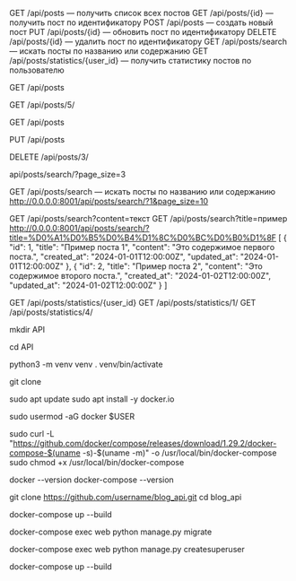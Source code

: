 
GET /api/posts — получить список всех постов
GET /api/posts/{id} — получить пост по идентификатору
POST /api/posts — создать новый пост
PUT /api/posts/{id} — обновить пост по идентификатору
DELETE /api/posts/{id} — удалить пост по идентификатору
GET /api/posts/search — искать посты по названию или содержанию
GET /api/posts/statistics/{user_id} — получить статистику постов по пользователю


GET /api/posts

GET /api/posts/5/

GET /api/posts

PUT /api/posts

DELETE /api/posts/3/



api/posts/search/?page_size=3

GET /api/posts/search — искать посты по названию или содержанию
http://0.0.0.0:8001/api/posts/search/?1&page_size=10

GET /api/posts/search?content=текст
GET /api/posts/search?title=пример
http://0.0.0.0:8001/api/posts/search/?title=%D0%A1%D0%B5%D0%B4%D1%8C%D0%BC%D0%B0%D1%8F
[
    {
        "id": 1,
        "title": "Пример поста 1",
        "content": "Это содержимое первого поста.",
        "created_at": "2024-01-01T12:00:00Z",
        "updated_at": "2024-01-01T12:00:00Z"
    },
    {
        "id": 2,
        "title": "Пример поста 2",
        "content": "Это содержимое второго поста.",
        "created_at": "2024-01-02T12:00:00Z",
        "updated_at": "2024-01-02T12:00:00Z"
    }
]





GET /api/posts/statistics/{user_id} 
GET /api/posts/statistics/1/
GET /api/posts/statistics/4/






mkdir API

cd API

python3 -m venv venv
. venv/bin/activate

git clone 





sudo apt update
sudo apt install -y docker.io




sudo usermod -aG docker $USER



sudo curl -L "https://github.com/docker/compose/releases/download/1.29.2/docker-compose-$(uname -s)-$(uname -m)" -o /usr/local/bin/docker-compose
sudo chmod +x /usr/local/bin/docker-compose



docker --version
docker-compose --version


git clone https://github.com/username/blog_api.git
cd blog_api


docker-compose up --build


docker-compose exec web python manage.py migrate


docker-compose exec web python manage.py createsuperuser



docker-compose up --build







